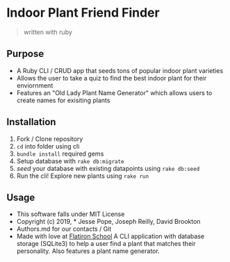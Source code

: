 # Indoor Plant Friend Finder
> written with ruby

## Purpose
  * A Ruby CLI / CRUD app that seeds tons of popular indoor plant varieties
  * Allows the user to take a quiz to find the best indoor plant for their enviornment
  * Features an "Old Lady Plant Name Generator" which allows users to create names for exisiting plants

## Installation
  1. Fork / Clone repository
  2. `cd` into folder using cli
  3. `bundle install` required gems
  4. Setup database with `rake db:migrate`
  5. *seed* your database with existing datapoints using `rake db:seed`
  6. Run the cli! Explore new plants using `rake run`

## Usage
  * This software falls under MIT License
  * Copyright (c) 2019, * Jesse Pope, Joseph Reilly, David Brookton
  * Authors.md for our contacts / Git
  * Made with love at [Flatiron School](https://flatironschool.com)
A CLI application with database storage (SQLite3) to help a user find a plant that matches their personality. Also features a plant name generator.
